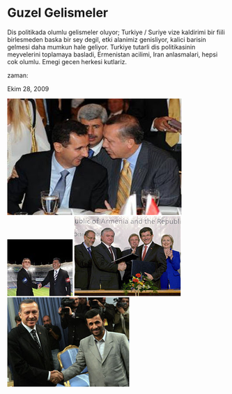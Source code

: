 # Guzel Gelismeler
Dis politikada olumlu gelismeler oluyor; Turkiye / Suriye vize kaldirimi bir fiili birlesmeden baska bir sey degil, etki alanimiz genisliyor, kalici barisin gelmesi daha mumkun hale geliyor. Turkiye tutarli dis politikasinin meyvelerini toplamaya basladi, Ermenistan acilimi, Iran anlasmalari, hepsi cok olumlu. Emegi gecen herkesi kutlariz.







zaman:

Ekim 28, 2009










![](suriye-turkiye.jpg)
![](3A62262340BA604A9BAFFBCFb.jpg)
![](image5376255g.jpg)
![](erdogan_iran_0.jpg)
